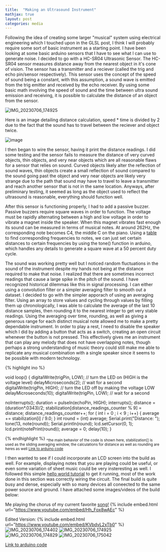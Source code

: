 ```yaml
---
title:  "Making an Ultrasound Instrument"
mathjax: true
layout: post
categories: media
---
```


Following the idea of creating some larger "musical" system using electrical engineering which I touched upon in the GLSL post, I think I 
will probably require some sort of basic instrument as a starting point. I have been looking at some basic arduino sensors that I have to see what I can use to generate noise.
I decided to go with a HC-SR04 Ultrasonic Sensor. The HC-SR04 sensor measures distance away from the nearest object in it's cone of vision. The sensor has a transmitter 
and a reciever (called the trig and echo pin/sensor respectively). This sensor uses the concept of the speed of sound being a constant, with this assumption,
 a sound wave is emitted from the trig emitter and received by the echo receiver. By using some basic math involving the speed of sound and the time 
between ultra sound emission and receiving, it is possible to calculate the distance of an object from the sensor.

![IMG_20230706_174925](https://github.com/vincentkwok21/vincentkwok21.github.io/assets/137122312/0ec86593-d4f9-491a-ab23-5ff877f84324)



Here is an image detailing distance calculation, speed * time is divided by 2 due to the fact that the sound has to travel between the reciever and object twice.

![image](https://github.com/vincentkwok21/vincentkwok21.github.io/assets/137122312/db830e99-4a26-41c4-9fb8-2ca0416bda75)


I then began to wire the sensor, having it print the distance readings. I did some testing and the sensor fails to measure the 
distance of very curved objects, thin objects, and very near objects which are all reasonable flaws for a sensor that relies on sound. Curved objects likely alter the reflection of sound waves, thin objects create a small reflection of sound compared to the sound going past the object
and very near objects are likely very strange due to the path that sound may have to travel to leave a transmitter and reach another sensor that is not in the same location. Anyways, after preliminary testing, it seemed
as long as the object used to reflect the ultrasound is reasonable, everything should function well.

After this sensor is functioning properly, I had to add a passive buzzer. Passive buzzers require square waves in order to function. The voltage must be rapidly alternating between 
a high and low voltage in order to vibrate a magnet inside the speaker. When this magnet vibrates fast enough its sound can be measured in terms of musical notes. At around 262Hz, the corresponding note 
becomes C4, the middle C on the piano. Using a [table](https://pages.mtu.edu/~suits/notefreqs.html) to find corresponding frequencies to notes, we can just set certain distances to certain frequencies by using the 
tone() function in arduino, which handles any details to generate a square wave at a 50 percent duty cycle.

The sound was working pretty well but I noticed random fluctuations in the sound of the instrument despite my hands not being at the distance required to make that noise. I realized that there are sometimes incorrect readings that cause a large
spike in the pitch of the sound. I have recognized historical dilemmas like this in signal processing. I can either using a convolution filter or a simpler averaging filter to smooth out a dataset. I decided to go with the simpler apporach of using an averaging filter.
Using an array to store values and cycling through values by filling them up chronologically, I was able to calculate the average of the last 10 distance samples, then rounding it to the nearest integer to get very stable readings. Using the averaging over time,
rounding, as well as giving a generous range for each distinct musical note allowed me to make a pretty dependable instrument. In order to play a rest, I need to disable the speaker which I did by adding a button that acts as a switch, creating an open circuit whenever
the button is not pressed. This effectively gives me an instrument that can play any melody that does not have overlapping notes, though perhaps a strong understanding of music theory could still make me able to replicate any musical combination with a single speaker since it seems to be possible with
modern technology.

{% highlight ino %}

void loop() {
  digitalWrite(trigPin, LOW);  // turn the LED on (HIGH is the voltage level)
  delayMicroseconds(2);                      // wait for a second
  digitalWrite(trigPin, HIGH);   // turn the LED off by making the voltage LOW
  delayMicroseconds(10);
  digitalWrite(trigPin, LOW);                      // wait for a second

  noInterrupts();
  duration = pulseIn(echoPin, HIGH);
  interrupts();
  distance = (duration*.0343)/2;
  stabilization[distance_readings_counter % 9] = distance;
  distance_readings_counter++;
  for ( int i = 0 ; i < 9 ; i++) {
    average += stabilization[i] / 9.0;
  }
  int round = (int) average;
  Serial.print("Distance: ");
  tone(13, note(round));
  Serial.println(round);
  lcd.setCursor(0, 1);
  lcd.print(notePrint(round));
  average = 0;
  delay(10);
}

{% endhighlight %}
<sub>^the main behavior of the code is shown here, stabilization[] is used as the sliding averaging window, the calculations for distance as well as rounding are heres as well [Link to arduino code](https://github.com/vincentkwok21/Ultrasonic-Musical-Instrument/blob/main/Music_ultrasonic.ino)</sub> 

I then wanted to see if I could incorporate an LCD screen into the build as well. For example, displaying notes that you are playing could be useful, or even some variation of sheet music could be very insteresting as well. I followed this simple [hello world tutorial](https://www.arduino.cc/en/Tutorial/LibraryExamples/HelloWorld) to get it running,
most of the work done in this section was correctly wiring the circuit. The final build is quite busy and dense, especially with so many devices all coneected to the same power source and ground. I have attached some images/videos of the build below:

Me playing the chorus of my current favorite [song!](https://www.youtube.com/watch?v=lFUDk5G_1s8)
{% include embed.html url="https://www.youtube.com/embed/Hh_Fox8wAEc" %}

Edited Version:
{% include embed.html url="https://www.youtube.com/embed/KVbdvL2xTb0" %}
![IMG_20230706_174402](https://github.com/vincentkwok21/vincentkwok21.github.io/assets/137122312/e7435a6e-0a1a-46b9-ad3a-530fa3633e4c)
![IMG_20230706_174925](https://github.com/vincentkwok21/vincentkwok21.github.io/assets/137122312/c9635151-2946-47ad-9cd5-6071d11c8cad)
![IMG_20230706_174829](https://github.com/vincentkwok21/vincentkwok21.github.io/assets/137122312/67cda8b4-2a59-4b3a-a667-5144df754153)
![IMG_20230706_175042](https://github.com/vincentkwok21/vincentkwok21.github.io/assets/137122312/9f0d2210-6fa9-485a-91a1-295ce3af1e25)

[Link to arduino code](https://github.com/vincentkwok21/Ultrasonic-Musical-Instrument/blob/main/Music_ultrasonic.ino)

